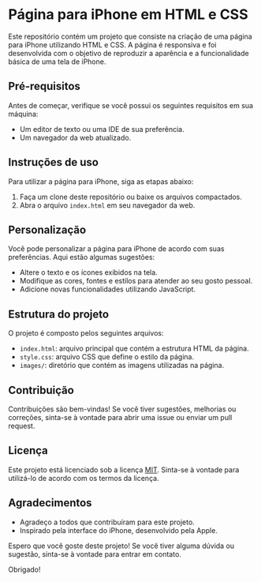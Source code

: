 <h1>Página para iPhone em HTML e CSS</h1>

<p>Este repositório contém um projeto que consiste na criação de uma página para iPhone utilizando HTML e CSS. A página é responsiva e foi desenvolvida com o objetivo de reproduzir a aparência e a funcionalidade básica de uma tela de iPhone.</p>

<h2>Pré-requisitos</h2>

<p>Antes de começar, verifique se você possui os seguintes requisitos em sua máquina:</p>

<ul>
  <li>Um editor de texto ou uma IDE de sua preferência.</li>
  <li>Um navegador da web atualizado.</li>
</ul>

<h2>Instruções de uso</h2>

<p>Para utilizar a página para iPhone, siga as etapas abaixo:</p>

<ol>
  <li>Faça um clone deste repositório ou baixe os arquivos compactados.</li>
  <li>Abra o arquivo <code>index.html</code> em seu navegador da web.</li>
</ol>

<h2>Personalização</h2>

<p>Você pode personalizar a página para iPhone de acordo com suas preferências. Aqui estão algumas sugestões:</p>

<ul>
  <li>Altere o texto e os ícones exibidos na tela.</li>
  <li>Modifique as cores, fontes e estilos para atender ao seu gosto pessoal.</li>
  <li>Adicione novas funcionalidades utilizando JavaScript.</li>
</ul>

<h2>Estrutura do projeto</h2>

<p>O projeto é composto pelos seguintes arquivos:</p>

<ul>
  <li><code>index.html</code>: arquivo principal que contém a estrutura HTML da página.</li>
  <li><code>style.css</code>: arquivo CSS que define o estilo da página.</li>
  <li><code>images/</code>: diretório que contém as imagens utilizadas na página.</li>
</ul>

<h2>Contribuição</h2>

<p>Contribuições são bem-vindas! Se você tiver sugestões, melhorias ou correções, sinta-se à vontade para abrir uma issue ou enviar um pull request.</p>

<h2>Licença</h2>

<p>Este projeto está licenciado sob a licença <a href="LICENSE">MIT</a>. Sinta-se à vontade para utilizá-lo de acordo com os termos da licença.</p>

<h2>Agradecimentos</h2>

<ul>
  <li>Agradeço a todos que contribuíram para este projeto.</li>
  <li>Inspirado pela interface do iPhone, desenvolvido pela Apple.</li>
</ul>

<p>Espero que você goste deste projeto! Se você tiver alguma dúvida ou sugestão, sinta-se à vontade para entrar em contato.</p>

<p>Obrigado!</p>
